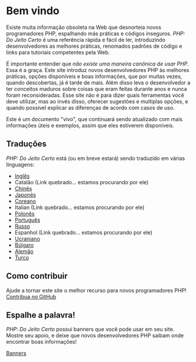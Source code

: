 # Bem vindo

Existe muita informação obsoleta na Web que desnorteia novos programadores PHP, 
espalhando más práticas e códigos inseguros. _PHP: Do Jeito Certo_ é uma referência 
rápida e fácil de ler, introduzindo desenvolvedores as melhores práticas, renomados 
padrões de código e links para tutoriais competentes pela Web.

É importante entender que _não existe uma maneira canônica de usar PHP_. Essa é a 
graça. Este site introduz novos desenvolvedores PHP às melhores práticas, opções 
disponíveis e boas informações, que por muitas vezes, quando descobertas, já é tarde 
de mais. Além disso leva o desenvolvedor a ter conceitos maduros sobre coisas que eram 
feitas durante anos e nunca foram reconsideradas. Esse site não é para dizer quais 
ferramentas você deve utilizar, mas ao invés disso, oferecer sugestões e multiplas 
opções, e quando possível explicar as diferenças de acordo com casos de uso.

Este é um documento "vivo", que continuará sendo atualizado com mais informações úteis 
e exemplos, assim que eles estiverem disponíveis.

## Traduções

_PHP: Do Jeito Certo_ está (ou em breve estará) sendo traduzido em várias linguagens:

* [Inglês](http://www.phptherightway.com)
* Catalão (Link quebrado... estamos procurando por ele)
* [Chinês](http://wulijun.github.com/php-the-right-way)
* [Japonês](http://ja.phptherightway.com)
* [Coreano](http://wafe.github.io/php-the-right-way/)
* Italian (Link quebrado... estamos procurando por ele)
* [Polonês](http://pl.phptherightway.com/)
* [Português](http://br.phptherightway.com/)
* [Russo](http://getjump.github.io/ru-php-the-right-way)
* Espanhol (Link quebrado... estamos procurando por ele)
* [Ucraniano](http://iflista.github.com/php-the-right-way/)
* [Búlgaro](http://bg.phptherightway.com/)
* [Alemão](http://rwetzlmayr.github.io/php-the-right-way/)
* [Turco](http://hkulekci.github.io/php-the-right-way/)

## Como contribuir

Ajude a tornar este site o melhor recurso para novos programadores PHP! [Contribua no GitHub][1]

## Espalhe a palavra!

_PHP: Do Jeito Certo_ possui banners que você pode usar em seu site. Mostre seu apoio, e deixe que novos desenvolvedores PHP saibam onde encontrar boas informações!

[Banners][2]

[1]: https://github.com/klaussilveira/php-the-right-way/tree/gh-pages
[2]: /banners.html
